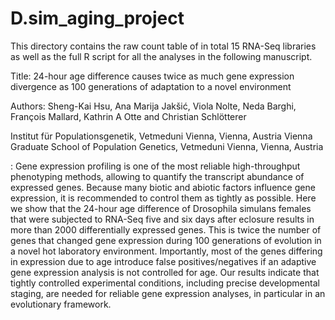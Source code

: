 # D.sim_aging_project
This directory contains the raw count table of in total 15 RNA-Seq libraries as well as the full R script for all the analyses in the following manuscript.

Title: 24-hour age difference causes twice as much gene expression divergence as 100 generations of adaptation to a novel environment

Authors: Sheng-Kai Hsu, Ana Marija Jakšić, Viola Nolte, Neda Barghi, François Mallard, Kathrin A Otte and Christian Schlötterer

Institut für Populationsgenetik, Vetmeduni Vienna, Vienna, Austria
Vienna Graduate School of Population Genetics, Vetmeduni Vienna, Vienna, Austria

<Abstract>: Gene expression profiling is one of the most reliable high-throughput phenotyping methods, allowing to quantify the transcript abundance of expressed genes. Because many biotic and abiotic factors influence gene expression, it is recommended to control them as tightly as possible. Here we show that the 24-hour age difference of Drosophila simulans females that were subjected to RNA-Seq five and six days after eclosure results in more than 2000 differentially expressed genes. This is twice the number of genes that changed gene expression during 100 generations of evolution in a novel hot laboratory environment. Importantly, most of the genes differing in expression due to age introduce false positives/negatives if an adaptive gene expression analysis is not controlled for age. Our results indicate that tightly controlled experimental conditions, including precise developmental staging, are needed for reliable gene expression analyses, in particular in an evolutionary framework.
